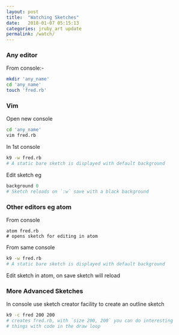 ```yaml
---
layout: post
title:  "Watching Sketches"
date:   2018-01-07 05:15:13
categories: jruby_art update
permalink: /watch/
---
```

### Any editor
From console:-

```bash
mkdir 'any_name'
cd 'any_name'
touch 'fred.rb'
```

### Vim

Open new console
```bash
cd 'any_name'
vim fred.rb
```
In 1st console
```bash
k9 -w fred.rb
# A static bare sketch is displayed with default background
```
Edit sketch eg
```ruby
background 0
# Sketch reloads on `:w` save with a black background
```

### Other editors eg atom

From console
```
atom fred.rb
# opens sketch for editing in atom
```
From same console
```bash
k9 -w fred.rb
# A static bare sketch is displayed with default background
```
Edit sketch in atom, on save sketch will reload

### More Advanced Sketches
In console use sketch creator facility to create an outline sketch

```bash
k9 -c fred 200 200
# creates fred.rb, with `size 200, 200` you can do interesting
# things with code in the draw loop
```
